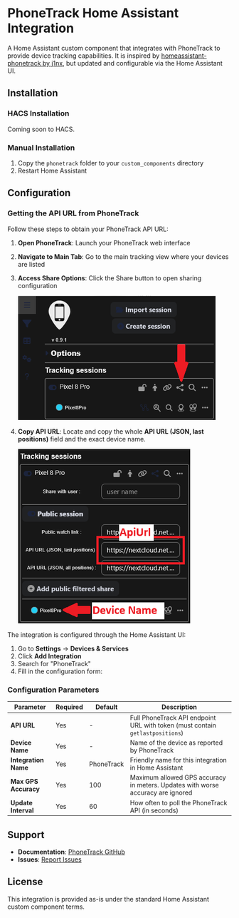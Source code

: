 # PhoneTrack Home Assistant Integration

A Home Assistant custom component that integrates with PhoneTrack to provide device tracking capabilities.
It is inspired by [homeassistant-phonetrack by j1nx](https://github.com/j1nx/homeassistant-phonetrack), but updated and configurable via the Home Assistant UI.

## Installation

### HACS Installation
Coming soon to HACS.

### Manual Installation

1. Copy the `phonetrack` folder to your `custom_components` directory
2. Restart Home Assistant

## Configuration

### Getting the API URL from PhoneTrack

Follow these steps to obtain your PhoneTrack API URL:

1. **Open PhoneTrack**: Launch your PhoneTrack web interface
2. **Navigate to Main Tab**: Go to the main tracking view where your devices are listed
3. **Access Share Options**: Click the Share button to open sharing configuration

   ![Click the Share button](./img/step1.png)

4. **Copy API URL**: Locate and copy the whole **API URL (JSON, last positions)** field and the exact device name.

   ![Copy the API URL field and device name](./img/step2.png)


The integration is configured through the Home Assistant UI:

1. Go to **Settings** → **Devices & Services**
2. Click **Add Integration**
3. Search for "PhoneTrack"
4. Fill in the configuration form:

### Configuration Parameters

| Parameter | Required | Default | Description |
|-----------|----------|---------|-------------|
| **API URL** | Yes | - | Full PhoneTrack API endpoint URL with token (must contain `getlastpositions`) |
| **Device Name** | Yes | - | Name of the device as reported by PhoneTrack |
| **Integration Name** | Yes | PhoneTrack | Friendly name for this integration in Home Assistant |
| **Max GPS Accuracy** | Yes | 100 | Maximum allowed GPS accuracy in meters. Updates with worse accuracy are ignored |
| **Update Interval** | Yes | 60 | How often to poll the PhoneTrack API (in seconds) |`

## Support

- **Documentation**: [PhoneTrack GitHub](https://github.com/woulve/phonetrack)
- **Issues**: [Report Issues](https://github.com/woulve/phonetrack)

## License

This integration is provided as-is under the standard Home Assistant custom component terms.